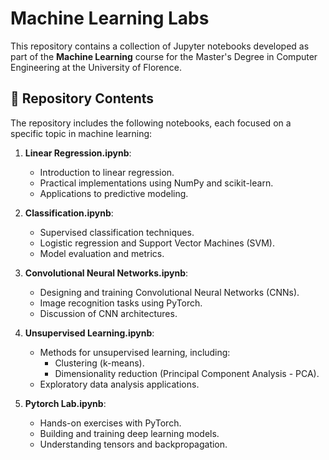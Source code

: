 # Machine Learning Labs

This repository contains a collection of Jupyter notebooks developed as part of the **Machine Learning** course for the Master's Degree in Computer Engineering at the University of Florence.

## 📂 Repository Contents

The repository includes the following notebooks, each focused on a specific topic in machine learning:

1. **Linear Regression.ipynb**:
   - Introduction to linear regression.
   - Practical implementations using NumPy and scikit-learn.
   - Applications to predictive modeling.

2. **Classification.ipynb**:
   - Supervised classification techniques.
   - Logistic regression and Support Vector Machines (SVM).
   - Model evaluation and metrics.

3. **Convolutional Neural Networks.ipynb**:
   - Designing and training Convolutional Neural Networks (CNNs).
   - Image recognition tasks using PyTorch.
   - Discussion of CNN architectures.

4. **Unsupervised Learning.ipynb**:
   - Methods for unsupervised learning, including:
     - Clustering (k-means).
     - Dimensionality reduction (Principal Component Analysis - PCA).
   - Exploratory data analysis applications.

5. **Pytorch Lab.ipynb**:
   - Hands-on exercises with PyTorch.
   - Building and training deep learning models.
   - Understanding tensors and backpropagation.
